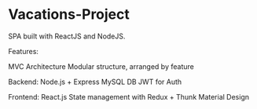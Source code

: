 # Vacations-Project
SPA built with ReactJS and NodeJS.

Features:

MVC Architecture
Modular structure, arranged by feature

Backend:
Node.js + Express
MySQL DB
JWT for Auth

Frontend:
React.js
State management with Redux + Thunk
Material Design

